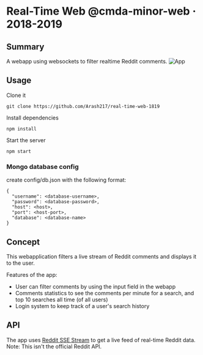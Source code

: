 # Real-Time Web @cmda-minor-web · 2018-2019

## Summary
A webapp using websockets to filter realtime Reddit comments.
![App](../master/docs/images/app.png)

## Usage
Clone it
```
git clone https://github.com/Arash217/real-time-web-1819
```

Install dependencies
```
npm install
```

Start the server
```
npm start
```

### Mongo database config
create config/db.json with the following format:
```
{
  "username": <database-username>,
  "password": <database-password>,
  "host": <host>,
  "port": <host-port>,
  "database": <database-name>
}
```

## Concept
This webapplication filters a live stream of Reddit comments and displays it to the user.

Features of the app:
- User can filter comments by using the input field in the webapp
- Comments statistics to see the comments per minute for a search, and top 10 searches all time (of all users)
- Login system to keep track of a user's search history

## API
The app uses [Reddit SSE Stream](https://github.com/pushshift/reddit_sse_stream) to get a live feed of real-time Reddit data.
Note: This isn't the official Reddit API.
